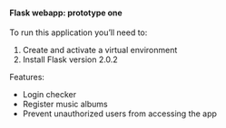 <h4>Flask webapp: prototype one</h4>
<p>To run this application you’ll need to:</p>
<ol>
  <li>Create and activate a virtual environment</li>
  <li>Install Flask version 2.0.2</li>
</ol>
<p>Features:</p>
<ul>
  <li>Login checker</li>
  <li>Register music albums</li>
  <li>Prevent unauthorized users from accessing the app</li>
</ul>
